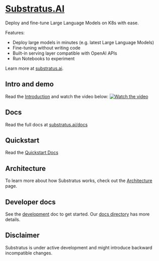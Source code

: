 # [Substratus.AI](https://www.substratus.ai)

Deploy and fine-tune Large Language Models on K8s with ease.

Features:

* Deploy large models in minutes  (e.g. latest Large Language Models)
* Fine-tuning without writing code
* Built-in serving layer compatible with OpenAI APIs
* Run Notebooks to experiment

Learn more at [substratus.ai](https://www.substratus.ai).

## Intro and demo

Read the [Introduction](https://www.substratus.ai/docs/introduction) and
watch the video below:
[![Watch the video](https://img.youtube.com/vi/CLyXKJHIQ6A/hq2.jpg)](https://youtu.be/CLyXKJHIQ6A)

## Docs

Read the full docs at [substratus.ai/docs](https://www.substratus.ai/docs)

## Quickstart

Read the [Quickstart Docs](https://www.substratus.ai/docs/quickstart)

## Architecture

To learn more about how Substratus works, check out the [Architecture](https://www.substratus.ai/docs/architecture) page.

## Developer docs

See the [development](docs/development.md) doc to get started. Our [docs directory](docs/) has more details.

## Disclaimer

Substratus is under active development and might introduce backward incompatible changes.